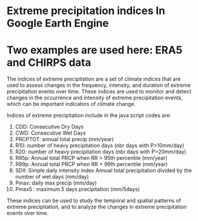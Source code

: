 # Extreme precipitation indices In Google Earth Engine 
# Two examples are used here: ERA5 and CHIRPS data 

The indices of extreme precipitation are a set of climate indices that are used to assess changes in the frequency, intensity, and duration of extreme precipitation events over time. These indices are used to monitor and detect changes in the occurrence and intensity of extreme precipitation events, which can be important indicators of climate change.

Indices of extreme precipitation include in the java script codes are:
 1) CDD: Consecutive Dry Days 
 2) CWD: Consecutive Wet Days 
 3) PRCPTOT: annual total precip  (mm/year)
 4) R10: number of heavy precipitation days (nbr days with P>10mm/day)
 5) R20: number of heavy precipitation days (nbr days with P>20mm/day)
 6) R95p: Annual total PRCP when RR > 95th percentile (mm/year)
 7) R99p: Annual total PRCP when RR > 99th percentile (mm/year)
 8) SDII:	Simple daily intensity index	Annual total precipitation divided by the number of wet days (mm/day)
 9) Pmax: daily max precip (mm/day)
 10) Pmax5 : maximum 5 days precipitation (mm/5days)
 

These indices can be used to study the temporal and spatial patterns of extreme precipitation, and to analyze the changes in extreme precipitation events over time.
